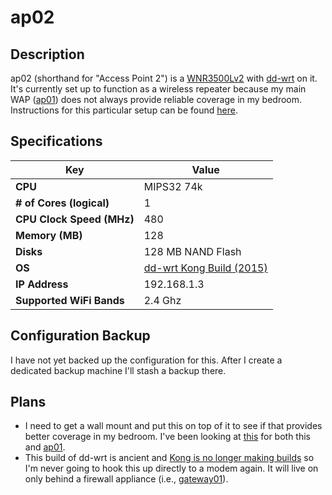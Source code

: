 ap02
=====

Description
-----------

ap02 (shorthand for "Access Point 2") is a [WNR3500Lv2](https://smile.amazon.com/gp/product/B002RYYZZS/ref=oh_aui_search_asin_title?ie=UTF8&psc=1) with [dd-wrt](https://wiki.dd-wrt.com/wiki/index.php/Netgear_WNR3500L) on it.  It's currently set up to function as a wireless repeater because my main WAP ([ap01](ap01)) does not always provide reliable coverage in my bedroom.  Instructions for this particular setup can be found [here](https://wiki.dd-wrt.com/wiki/index.php/Repeater_Bridge#Instructions).

Specifications
--------------

| Key | Value |
| --- | --- |
| **CPU** | MIPS32 74k |
| **# of Cores (logical)** | 1 |
| **CPU Clock Speed (MHz)** | 480 |
| **Memory (MB)** | 128 |
| **Disks** | 128 MB NAND Flash |
| **OS** | [dd-wrt Kong Build (2015)](https://www.myopenrouter.com/downloads/dd-wrt-wn3500l-v1v2) |
| **IP Address** | 192.168.1.3 |
| **Supported WiFi Bands** | 2.4 Ghz |

Configuration Backup
--------------------

I have not yet backed up the configuration for this.  After I create a dedicated backup machine I'll stash a backup there.

Plans
-----

 * I need to get a wall mount and put this on top of it to see if that provides better coverage in my bedroom.  I've been looking at [this](https://www.amazon.com/dp/B01N2IQSXF/?coliid=I3MFIPQIPXV8OX&colid=38S74L174KYDO&psc=1&ref_=lv_ov_lig_dp_it) for both this and [ap01](ap01).
 * This build of dd-wrt is ancient and [Kong is no longer making builds](https://www.reddit.com/r/DDWRT/comments/d425o2/rip_kong_ddwrt/) so I'm never going to hook this up directly to a modem again.  It will live on only behind a firewall appliance (i.e., [gateway01](gateway01)).
